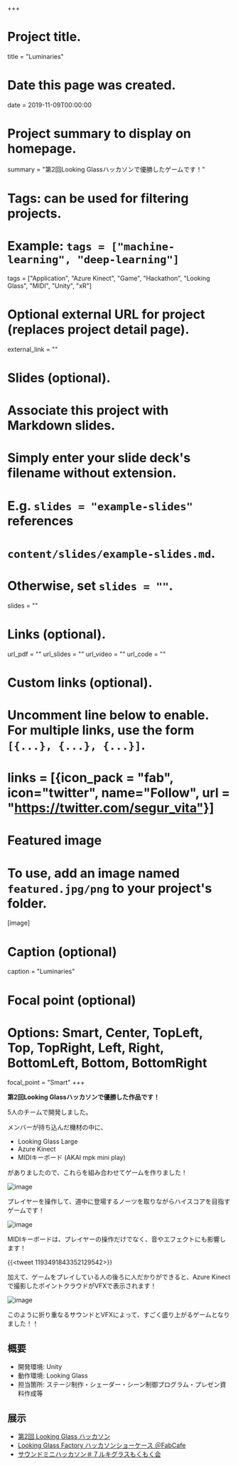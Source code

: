 +++
# Project title.
title = "Luminaries"

# Date this page was created.
date = 2019-11-09T00:00:00

# Project summary to display on homepage.
summary = "第2回Looking Glassハッカソンで優勝したゲームです！"

# Tags: can be used for filtering projects.
# Example: `tags = ["machine-learning", "deep-learning"]`
tags = ["Application", "Azure Kinect", "Game", "Hackathon", "Looking Glass", "MIDI", "Unity", "xR"]

# Optional external URL for project (replaces project detail page).
external_link = ""

# Slides (optional).
#   Associate this project with Markdown slides.
#   Simply enter your slide deck's filename without extension.
#   E.g. `slides = "example-slides"` references 
#   `content/slides/example-slides.md`.
#   Otherwise, set `slides = ""`.
slides = ""

# Links (optional).
url_pdf = ""
url_slides = ""
url_video = ""
url_code = ""

# Custom links (optional).
#   Uncomment line below to enable. For multiple links, use the form `[{...}, {...}, {...}]`.
# links = [{icon_pack = "fab", icon="twitter", name="Follow", url = "https://twitter.com/segur_vita"}]

# Featured image
# To use, add an image named `featured.jpg/png` to your project's folder. 
[image]
  # Caption (optional)
  caption = "Luminaries"

  # Focal point (optional)
  # Options: Smart, Center, TopLeft, Top, TopRight, Left, Right, BottomLeft, Bottom, BottomRight
  focal_point = "Smart"
+++


**第2回Looking Glassハッカソンで優勝した作品です！**

5人のチームで開発しました。

メンバーが持ち込んだ機材の中に、

- Looking Glass Large
- Azure Kinect
- MIDIキーボード (AKAI mpk mini play)

がありましたので、これらを組み合わせてゲームを作りました！

![image](./luminaries-04.png)

プレイヤーを操作して、道中に登場するノーツを取りながらハイスコアを目指すゲームです！

![image](./luminaries-05.png)

MIDIキーボードは、プレイヤーの操作だけでなく、音やエフェクトにも影響します！

{{<tweet 1193491843352129542>}}

加えて、ゲームをプレイしている人の後ろに人だかりができると、Azure Kinectで撮影したポイントクラウドがVFXで表示されます！

![image](./luminaries-07.png)

このように折り重なるサウンドとVFXによって、すごく盛り上がるゲームとなりました！！



## 概要

- 開発環境: Unity
- 動作環境: Looking Glass
- 担当箇所: ステージ制作・シェーダー・シーン制御プログラム・プレゼン資料作成等


## 展示

- [第2回 Looking Glass ハッカソン](https://lookingglass.connpass.com/event/150321/)
- [Looking Glass Factory ハッカソンショーケース ＠FabCafe](https://www.facebook.com/events/464961161032180/)
- [サウンドミニハッカソン＃７ルキグラスもくもく会](https://effectorhack.connpass.com/event/155846/)



